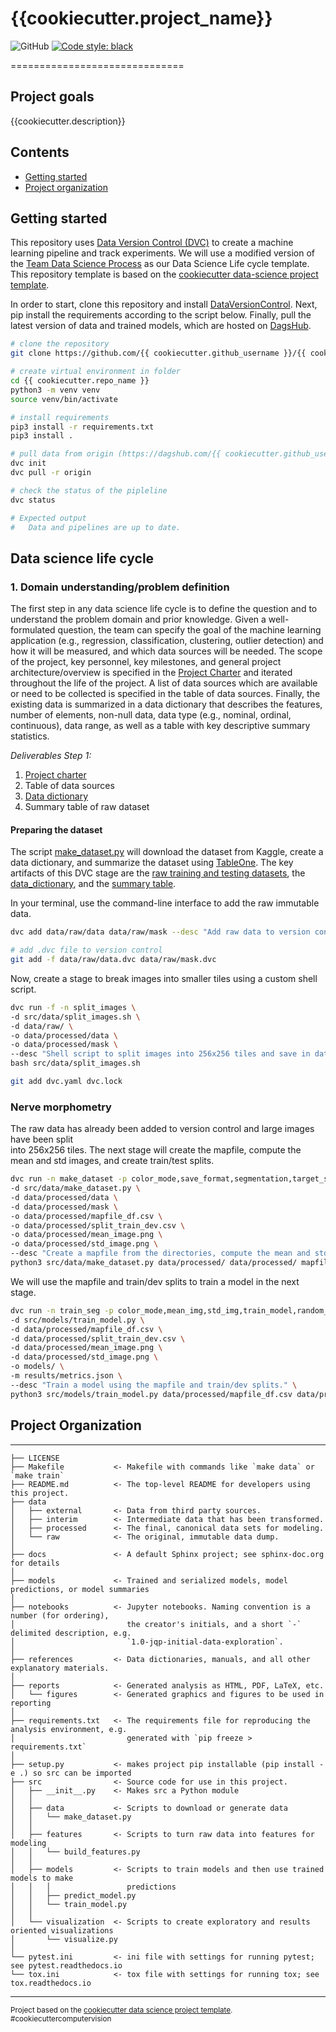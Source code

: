 # {{cookiecutter.project_name}}
![GitHub](https://img.shields.io/github/license/{{cookiecutter.github_username}}/{{cookiecutter.repo_name}})
[![Code style: black](https://img.shields.io/badge/code%20style-black-000000.svg)](https://github.com/psf/black)
<!---
Add Zenodo DOI after first release
[![DOI](https://zenodo.org/badge/123456789.svg)](https://zenodo.org/badge/latestdoi/123456789)
--->

==============================

## Project goals
{{cookiecutter.description}}

## Contents
* [Getting started](#getting-started)
* [Project organization](#-project-organization)

## Getting started

This repository uses [Data Version Control (DVC)](https://dvc.org/) to create a
machine learning pipeline and track experiments. We will use a modified version
of the [Team Data Science Process](https://docs.microsoft.com/en-us/azure/machine-learning/team-data-science-process/overview)
as our Data Science Life cycle template. This repository template is based on the
[cookiecutter data-science project template](https://drivendata.github.io/cookiecutter-data-science).

In order to start, clone this repository and install [DataVersionControl](https://dvc.org/).
Next, pip install the requirements according to the script below. Finally, pull
the latest version of data and trained models, which are hosted on
[DagsHub](https://dagshub.com/{{cookiecutter.github_username}}/{{cookiecutter.repo_name}}).

```bash
# clone the repository
git clone https://github.com/{{ cookiecutter.github_username }}/{{ cookiecutter.repo_name }}.git

# create virtual environment in folder
cd {{ cookiecutter.repo_name }}
python3 -m venv venv
source venv/bin/activate

# install requirements
pip3 install -r requirements.txt
pip3 install .

# pull data from origin (https://dagshub.com/{{ cookiecutter.github_username }}/{{ cookiecutter.repo_name }})
dvc init
dvc pull -r origin

# check the status of the pipleline
dvc status

# Expected output
#   Data and pipelines are up to date.
```

## Data science life cycle

### 1. Domain understanding/problem definition

The first step in any data science life cycle is to define the question and to understand the problem domain and prior
knowledge. Given a well-formulated question, the team can specify the goal of the machine learning application (e.g.,
regression, classification, clustering, outlier detection) and how it will be measured, and which data sources will be
needed. The scope of the project, key personnel, key milestones, and general project architecture/overview is specified
in the [Project Charter](#reports/project/charter.md) and iterated throughout the life of the project. A list of data sources which are available or
need to be collected is specified in the table of data sources. Finally, the existing data is summarized in a data
dictionary that describes the features, number of elements, non-null data, data type (e.g., nominal, ordinal,
continuous), data range, as well as a table with key descriptive summary statistics.

*Deliverables Step 1:*
1. [Project charter](#reports/project/charter.md)
2. Table of data sources
3. [Data dictionary](#reports/data_dictionaries/)
4. Summary table of raw dataset

#### Preparing the dataset

The script [make_dataset.py](src/data/make_dataset.py) will download the dataset from Kaggle, create a data dictionary,
and summarize the dataset using [TableOne](https://pypi.org/project/tableone/). The key artifacts of this DVC stage are
the [raw training and testing datasets](data/raw), the [data_dictionary](reports/figures/data_dictionary.tex), and
the [summary table](/reports/figures/table_one.tex).

In your terminal, use the command-line interface to add the raw immutable data.

``` bash
dvc add data/raw/data data/raw/mask --desc "Add raw data to version control"

# add .dvc file to version control 
git add -f data/raw/data.dvc data/raw/mask.dvc
```

Now, create a stage to break images into smaller tiles using a custom shell script.
``` bash
dvc run -f -n split_images \
-d src/data/split_images.sh \
-d data/raw/ \
-o data/processed/data \
-o data/processed/mask \
--desc "Shell script to split images into 256x256 tiles and save in data/processed/"\
bash src/data/split_images.sh

git add dvc.yaml dvc.lock
```

### Nerve morphometry
The raw data has already been added to version control and large images have been split  
into 256x256 tiles. The next stage will create the mapfile, compute the mean and std 
images, and create train/test splits.
``` bash
dvc run -n make_dataset -p color_mode,save_format,segmentation,target_size \
-d src/data/make_dataset.py \
-d data/processed/data \
-d data/processed/mask \
-o data/processed/mapfile_df.csv \
-o data/processed/split_train_dev.csv \
-o data/processed/mean_image.png \
-o data/processed/std_image.png \
--desc "Create a mapfile from the directories, compute the mean and std image, and split into train/dev/test sets." \
python3 src/data/make_dataset.py data/processed/ data/processed/ mapfile_df.csv -p params.yaml --force
```

We will use the mapfile and train/dev splits to train a model in the next stage.
``` bash
dvc run -n train_seg -p color_mode,mean_img,std_img,train_model,random_seed,segmentation,target_size,n_classes \
-d src/models/train_model.py \
-d data/processed/mapfile_df.csv \
-d data/processed/split_train_dev.csv \
-d data/processed/mean_image.png \
-d data/processed/std_image.png \
-o models/ \
-m results/metrics.json \
--desc "Train a model using the mapfile and train/dev splits." \
python3 src/models/train_model.py data/processed/mapfile_df.csv data/processed/split_train_dev.csv -p params.yaml --model-name nerve_seg
```

## Project Organization
------------

    ├── LICENSE
    ├── Makefile           <- Makefile with commands like `make data` or `make train`
    ├── README.md          <- The top-level README for developers using this project.
    ├── data
    │   ├── external       <- Data from third party sources.
    │   ├── interim        <- Intermediate data that has been transformed.
    │   ├── processed      <- The final, canonical data sets for modeling.
    │   └── raw            <- The original, immutable data dump.
    │
    ├── docs               <- A default Sphinx project; see sphinx-doc.org for details
    │
    ├── models             <- Trained and serialized models, model predictions, or model summaries
    │
    ├── notebooks          <- Jupyter notebooks. Naming convention is a number (for ordering),
    │                         the creator's initials, and a short `-` delimited description, e.g.
    │                         `1.0-jqp-initial-data-exploration`.
    │
    ├── references         <- Data dictionaries, manuals, and all other explanatory materials.
    │
    ├── reports            <- Generated analysis as HTML, PDF, LaTeX, etc.
    │   └── figures        <- Generated graphics and figures to be used in reporting
    │
    ├── requirements.txt   <- The requirements file for reproducing the analysis environment, e.g.
    │                         generated with `pip freeze > requirements.txt`
    │
    ├── setup.py           <- makes project pip installable (pip install -e .) so src can be imported
    ├── src                <- Source code for use in this project.
    │   ├── __init__.py    <- Makes src a Python module
    │   │
    │   ├── data           <- Scripts to download or generate data
    │   │   └── make_dataset.py
    │   │
    │   ├── features       <- Scripts to turn raw data into features for modeling
    │   │   └── build_features.py
    │   │
    │   ├── models         <- Scripts to train models and then use trained models to make
    │   │   │                 predictions
    │   │   ├── predict_model.py
    │   │   └── train_model.py
    │   │
    │   └── visualization  <- Scripts to create exploratory and results oriented visualizations
    │       └── visualize.py
    │
    └── pytest.ini         <- ini file with settings for running pytest; see pytest.readthedocs.io
    └── tox.ini            <- tox file with settings for running tox; see tox.readthedocs.io


--------

<p><small>Project based on the <a target="_blank" href="https://drivendata.github.io/cookiecutter-data-science/">cookiecutter data science project template</a>. #cookiecuttercomputervision</small></p>
